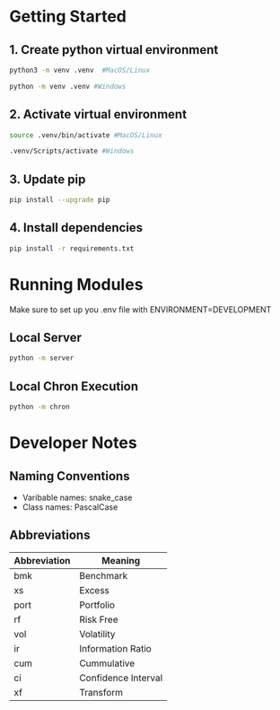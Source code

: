# Getting Started

## 1. Create python virtual environment

```bash
python3 -m venv .venv  #MacOS/Linux

python -m venv .venv #Windows
```

## 2. Activate virtual environment

```bash
source .venv/bin/activate #MacOS/Linux

.venv/Scripts/activate #Windows
```

## 3. Update pip
```bash
pip install --upgrade pip
```

## 4. Install dependencies
```bash
pip install -r requirements.txt
```
# Running Modules
Make sure to set up you .env file with ENVIRONMENT=DEVELOPMENT

## Local Server
```bash
python -m server
```

## Local Chron Execution
```bash
python -m chron
```

# Developer Notes
## Naming Conventions

- Varibable names: snake_case
- Class names: PascalCase

## Abbreviations

| Abbreviation | Meaning             |
| ------------ | ------------------- |
| bmk          | Benchmark           |
| xs           | Excess              |
| port         | Portfolio           |
| rf           | Risk Free           |
| vol          | Volatility          |
| ir           | Information Ratio   |
| cum          | Cummulative         |
| ci           | Confidence Interval |
| xf           | Transform           |
